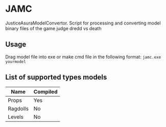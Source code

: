# JAMC
JusticeAsuraModelConvertor. Script for processing and converting model binary files of the game judge dredd vs death
## Usage
Drag model file into exe or make cmd file in the following format: ```jamc.exe yourmodel```
## List of supported types models
Name           | Compiled
---------------| ----------------------
Props          | Yes
Ragdolls       | No
Levels         | No
